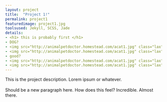 ```yaml
---
layout: project
title:  "Project 1!"
permalink: project1
featuredimage: project1.jpg
toolsused: Jekyll, SCSS, Jade
details:
- <h1> this is probably first </h1>
- DOG?
- <img src="http://animalpetdoctor.homestead.com/acat1.jpg" class="lax">
- <img src="http://animalpetdoctor.homestead.com/acat1.jpg" class="lax">
- good?
- <img src="http://animalpetdoctor.homestead.com/acat1.jpg" class="lax">
- <img src="http://animalpetdoctor.homestead.com/acat1.jpg" class="lax">
---
```

This is the project description. Lorem ipsum or whatever.   
<br/>
Should be a new paragraph here. How does this feel? Incredible. Almost there.